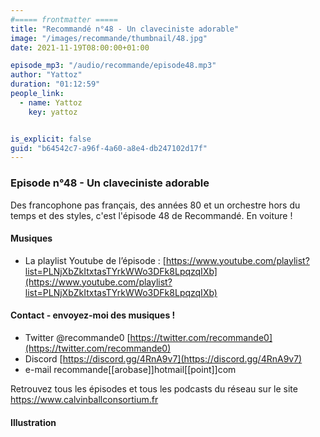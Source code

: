 ```yaml
---
#===== frontmatter =====
title: "Recommandé n°48 - Un claveciniste adorable"
image: "/images/recommande/thumbnail/48.jpg"
date: 2021-11-19T08:00:00+01:00

episode_mp3: "/audio/recommande/episode48.mp3"
author: "Yattoz"
duration: "01:12:59"
people_link: 
  - name: Yattoz
    key: yattoz


is_explicit: false
guid: "b64542c7-a96f-4a60-a8e4-db247102d17f"
---
```


<PodcastHeader/>

<!-- ECRIRE LA DESCRIPTION DE L'EPISODE SOUS CETTE LIGNE -->


### Episode n°48 - Un claveciniste adorable 

Des francophone pas français, des années 80 et un orchestre hors du temps et des styles, c'est l'épisode 48 de Recommandé. En voiture !

#### Musiques

- La playlist Youtube de l’épisode : [https://www.youtube.com/playlist?list=PLNjXbZkItxtasTYrkWWo3DFk8LpqzqIXb](https://www.youtube.com/playlist?list=PLNjXbZkItxtasTYrkWWo3DFk8LpqzqIXb)

#### Contact - envoyez-moi des musiques !

- Twitter @recommande0 [https://twitter.com/recommande0](https://twitter.com/recommande0)
- Discord [https://discord.gg/4RnA9v7](https://discord.gg/4RnA9v7)
- e-mail recommande[[arobase]]hotmail[[point]]com

Retrouvez tous les épisodes et tous les podcasts du réseau sur le site https://www.calvinballconsortium.fr

#### Illustration


